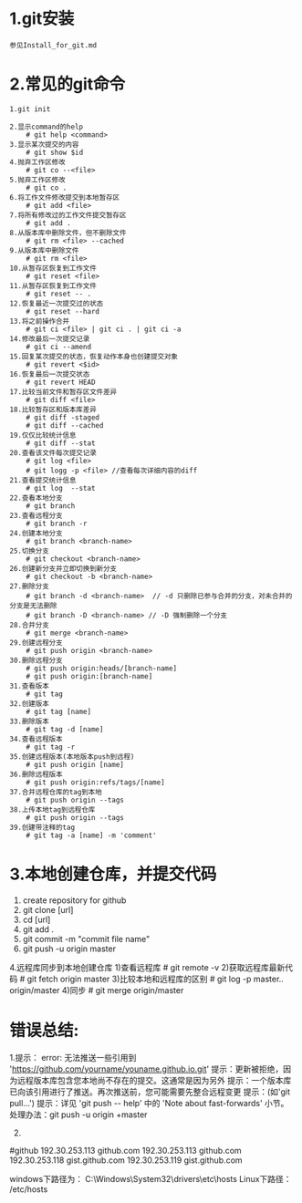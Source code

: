 1.git安装
============

	参见Install_for_git.md

2.常见的git命令
============
	1.git init

	2.显示command的help
		# git help <command>
	3.显示某次提交的内容
		# git show $id
	4.抛弃工作区修改
		# git co --<file>
	5.抛弃工作区修改
		# git co . 
	6.将工作文件修改提交到本地暂存区
		# git add <file>
	7.将所有修改过的工作文件提交暂存区
		# git add .
	8.从版本库中删除文件，但不删除文件
		# git rm <file> --cached
	9.从版本库中删除文件
		# git rm <file>
	10.从暂存区恢复到工作文件
		# git reset <file>
	11.从暂存区恢复到工作文件
		# git reset -- .
	12.恢复最近一次提交过的状态
		# git reset --hard
	13.将之前操作合并
		# git ci <file> | git ci . | git ci -a
	14.修改最后一次提交记录
		# git ci --amend
	15.回复某次提交的状态，恢复动作本身也创建提交对象
		# git revert <$id>
	16.恢复最后一次提交状态
		# git revert HEAD
	17.比较当前文件和暂存区文件差异
		# git diff <file>
	18.比较暂存区和版本库差异
		# git diff -staged
		# git diff --cached
	19.仅仅比较统计信息
		# git diff --stat
	20.查看该文件每次提交记录
		# git log <file>
		# git logg -p <file> //查看每次详细内容的diff
	21.查看提交统计信息
		# git log  --stat
	22.查看本地分支
		# git branch
	23.查看远程分支
		# git branch -r
	24.创建本地分支
		# git branch <branch-name>
	25.切换分支
		# git checkout <branch-name>
	26.创建新分支并立即切换到新分支
		# git checkout -b <branch-name>
	27.删除分支
		# git branch -d <branch-name>  // -d 只删除已参与合并的分支，对未合并的分支是无法删除
		# git branch -D <branch-name> // -D 强制删除一个分支
	28.合并分支
		# git merge <branch-name>
	29.创建远程分支
		# git push origin <branch-name>
	30.删除远程分支
		# git push origin:heads/[branch-name]
		# git push origin:[branch-name]
	31.查看版本
		# git tag
	32.创建版本
		# git tag [name]
	33.删除版本
		# git tag -d [name]
	34.查看远程版本
		# git tag -r
	35.创建远程版本(本地版本push到远程)
		# git push origin [name]
	36.删除远程版本
		# git push origin:refs/tags/[name]
	37.合并远程仓库的tag到本地
		# git push origin --tags
	38.上传本地tag到远程仓库
		# git push origin --tags
	39.创建带注释的tag
		# git tag -a [name] -m 'comment'

3.本地创建仓库，并提交代码
============
   1) create repository for github
   2) git clone [url]
   3) cd [url]
   4) git add .
   5) git commit -m "commit file name"
   6) git push -u origin master	

4.远程库同步到本地创建仓库
	1)查看远程库	
		# git remote -v
	2)获取远程库最新代码
		# git fetch origin master
	3)比较本地和远程库的区别
		# git log -p master.. origin/master
	4)同步
		# git merge origin/master



错误总结:
=============
1.提示：
	error: 无法推送一些引用到 'https://github.com/yourname/youname.github.io.git'
	提示：更新被拒绝，因为远程版本库包含您本地尚不存在的提交。这通常是因为另外
	提示：一个版本库已向该引用进行了推送。再次推送前，您可能需要先整合远程变更
	提示：(如'git pull...')
	提示：详见 'git push -- help' 中的 'Note about fast-forwards' 小节。
	处理办法：git push -u origin +master

2.

#github
192.30.253.113 github.com
192.30.253.113 github.com
192.30.253.118 gist.github.com
192.30.253.119 gist.github.com


windows下路径为：
C:\Windows\System32\drivers\etc\hosts 
Linux下路径：
/etc/hosts

